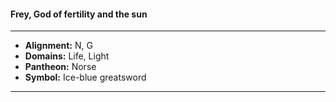 #### Frey, God of fertility and the sun
___

- **Alignment:** N, G
- **Domains:** Life, Light
- **Pantheon:** Norse
- **Symbol:** Ice-blue greatsword
___
